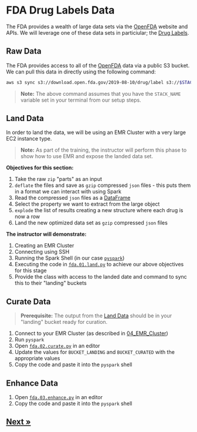 # FDA Drug Labels Data

The FDA provides a wealth of large data sets via the [OpenFDA](https://open.fda.gov/) website and APIs. We will leverage one of these data sets in particiular; the [Drug Labels](https://open.fda.gov/apis/drug/label/).

## Raw Data

The FDA provides access to all of the [OpenFDA](https://open.fda.gov/) data via a public S3 bucket. We can pull this data in directly using the following command:

```bash
aws s3 sync s3://download.open.fda.gov/2019-08-10/drug/label s3://$STACK_NAME-raw/fda/2019-08-10/drug/label
```

> **Note:** The above command assumes that you have the `STACK_NAME` variable set in your terminal from our setup steps.

## Land Data

In order to land the data, we will be using an EMR Cluster with a very large EC2 instance type.

> **Note:** As part of the training, the instructor will perform this phase to show how to use EMR and expose the landed data set.

**Objectives for this section:**

1. Take the raw `zip` "parts" as an input
2. `deflate` the files and save as `gzip` compressed `json` files - this puts them in a format we can interact with using Spark
3. Read the compressed `json` files as a [DataFrame](https://spark.apache.org/docs/2.2.0/sql-programming-guide.html#datasets-and-dataframes)
4. Select the property we want to extract from the large object
5. `explode` the list of results creating a new structure where each drug is now a row
6. Land the new optimized data set as `gzip` compressed `json` files

**The instructor will demonstrate:**

1. Creating an EMR Cluster
2. Connecting using SSH
3. Running the Spark Shell (in our case [`pyspark`](https://spark.apache.org/docs/latest/api/python/index.html))
4. Executing the code in [`fda.01.land.py`](./fda.01.land.py) to achieve our above objectives for this stage
5. Provide the class with access to the landed date and command to sync this to their "landing" buckets

## Curate Data

> **Prerequisite:** The output from the [Land Data](#land-data) should be in your "landing" bucket ready for curation.

1. Connect to your EMR Cluster (as described in [04_EMR_Cluster](../02_EMR_Cluster/README.md))
2. Run `pyspark`
3. Open [`fda.02.curate.py`](./fda.02.curate.py) in an editor
4. Update the values for `BUCKET_LANDING` and `BUCKET_CURATED` with the appropriate values
5. Copy the code and paste it into the `pyspark` shell

## Enhance Data

1. Open [`fda.03.enhance.py`](./fda.03.enhance.py) in an editor
2. Copy the code and paste it into the `pyspark` shell

## [Next »](../04_DBpedia/README.md)
